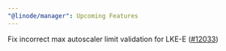```yaml
---
"@linode/manager": Upcoming Features
---
```


Fix incorrect max autoscaler limit validation for LKE-E ([#12033](https://github.com/linode/manager/pull/12033))
